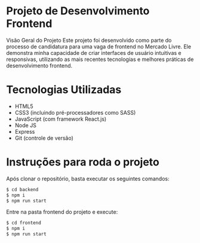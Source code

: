 # Projeto de Desenvolvimento Frontend
Visão Geral do Projeto
Este projeto foi desenvolvido como parte do processo de candidatura para uma vaga de frontend no Mercado Livre. Ele demonstra minha capacidade de criar interfaces de usuário intuitivas e responsivas, utilizando as mais recentes tecnologias e melhores práticas de desenvolvimento frontend.

# Tecnologias Utilizadas

- HTML5
- CSS3 (incluindo pré-processadores como SASS)
- JavaScript (com framework React.js)
- Node JS
- Express
- Git (controle de versão)

# Instruções para roda o projeto

Após clonar o repositório, basta executar os seguintes comandos:

```sh
$ cd backend
$ npm i
$ npm run start
```

Entre na pasta frontend do projeto e execute:

```sh
$ cd frontend
$ npm i
$ npm run start
```
